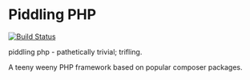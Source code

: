 # Piddling PHP

[![Build Status](https://travis-ci.org/bagwaa/piddling-php.svg?branch=develop)](https://travis-ci.org/bagwaa/piddling-php)

piddling php - pathetically trivial; trifling.

A teeny weeny PHP framework based on popular composer packages.
